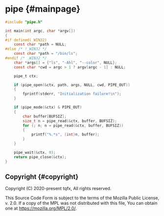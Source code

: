 # pipe {#mainpage}

```c
#include "pipe.h"

int main(int argc, char *argv[])
{
#if defined(_WIN32)
    const char *path = NULL;
#else /* !_WIN32 */
    const char *path = "/bin/ls";
#endif /* _WIN32 */
    char *args[] = {"ls", "-Ahl", "--color", NULL};
    const char *cwd = argc > 1 ? argv[argc - 1] : NULL;

    pipe_t ctx;

    if (pipe_open(&ctx, path, args, NULL, cwd, PIPE_OUT))
    {
        fprintf(stderr, "Initialization failure!\n");
    }

    if (pipe_mode(&ctx) & PIPE_OUT)
    {
        char buffer[BUFSIZ];
        size_t n = pipe_read(&ctx, buffer, BUFSIZ);
        for (; n; n = pipe_read(&ctx, buffer, BUFSIZ))
        {
            printf("%.*s", (int)n, buffer);
        }
    }

    pipe_wait(&ctx, 0);
    return pipe_close(&ctx);
}
```

## Copyright {#copyright}

Copyright (C) 2020-present tqfx, All rights reserved.

This Source Code Form is subject to the terms of the Mozilla Public
License, v. 2.0. If a copy of the MPL was not distributed with this
file, You can obtain one at <https://mozilla.org/MPL/2.0/>.
